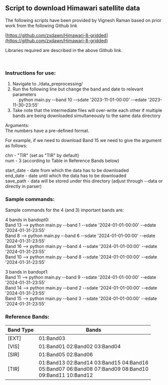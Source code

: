 ## Script to download Himawari satellite data 

The following scripts have been provided by Vignesh Raman based on prior work from the following Github link

[https://github.com/zxdawn/Himawari-8-gridded](https://github.com/zxdawn/Himawari-8-gridded)

Libraries required are described in the above Github link. 

<br>

### Instructions for use:

1. Navigate to ./data_preprocessing/ 
2. Run the following line but change the band and date to relevant parameters </br>
&nbsp;&nbsp;&nbsp;&nbsp; python main.py --band 10 --sdate '2023-11-01-00:00' --edate '2023-11-30-23:55' </br>
3. Take note that the intermediate files will over-write each other if multiple bands are being downloaded simultaneously to the same data directory


Arguments: </br>
The numbers have a pre-defined format. 

For example, if we need to download Band 15 we need to give the argument as follows: 

chn - "TIR"  (set as "TIR" by default) </br>
num - 3  (according to Table in Reference Bands below) </br>
	
start_date - date from which the data has to be downloaded </br>
end_date - date until which the data has to be downloaded </br>
save_path - data will be stored under this directory (adjust through --data or directly in parser)

### Sample commands:

Sample commands for the 4 (and 3) important bands are:

4 bands in bandopt0: </br>
Band 13 --> python main.py --band 1 --sdate '2024-01-01-00:00' --edate '2024-01-31-23:55' </br>
Band 8  --> python main.py --band 6 --sdate '2024-01-01-00:00' --edate '2024-01-31-23:55' </br>
Band 16 --> python main.py --band 4 --sdate '2024-01-01-00:00' --edate '2024-01-31-23:55' </br>
Band 10 --> python main.py --band 8 --sdate '2024-01-01-00:00' --edate '2024-01-31-23:55' </br>

3 bands in bandopt1: </br>
Band 11 --> python main.py --band 9 --sdate '2024-01-01-00:00' --edate '2024-01-31-23:55' </br>
Band 14 --> python main.py --band 2 --sdate '2024-01-01-00:00' --edate '2024-01-31-23:55' </br>
Band 15 --> python main.py --band 3 --sdate '2024-01-01-00:00' --edate '2024-01-31-23:55' </br>


### Reference Bands:


| Band Type | Bands |
|-----------|------------------------------------------------|
| [EXT]     | 01:Band03                                      |
| [VIS]     | 01:Band01 02:Band02 03:Band04                  |
| [SIR]     | 01:Band05 02:Band06                            |
| [TIR]     | 01:Band13 02:Band14 03:Band15 04:Band16 <br>   05:Band07 06:Band08 07:Band09 08:Band10 <br> 09:Band11 10:Band12 |


